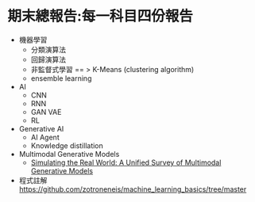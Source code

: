 # 期末總報告:每一科目四份報告
- 機器學習
  - 分類演算法
  - 回歸演算法
  - 非監督式學習 == > K-Means (clustering algorithm)
  - ensemble learning
- AI
  - CNN
  - RNN
  - GAN VAE
  - RL
- Generative AI
  - AI Agent
  - Knowledge distillation
- Multimodal Generative Models
  - [Simulating the Real World: A Unified Survey of Multimodal Generative Models](https://arxiv.org/abs/2503.04641) 
- 程式註解 https://github.com/zotroneneis/machine_learning_basics/tree/master
